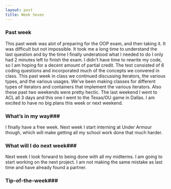 ```yaml
---
layout: post
title: Week Seven
---
```


### Past week
This past week was alot of preparing for the OOP exam, and then taking it. It was difficult but not impossible. It took me a long time to understand the last question and by the time I finally underatood what I needed to do I only had 2 minutes left to finish the exam. I didn't have time to rewrite my code, so I am hoping for a decent amount of partial credit. The test consisted of 6 coding questions and incorporated much of the concepts we convered in class. 
This past week in class we continued discussing iterators, the various types, and the various usages. We've been making classes for different types of iterators and containers that implement the various iterators. 
Also these past two weekends were pretty hectic. The last weekend I went to ACL all 3 days and this one I went to the Texas/OU game in Dallas. I am excited to have no big plans this week or next weekend. 

### What’s in my way###
I finally have a free week. Next week I start interning at Under Armour though, which will make getting all my school work done that much harder. 

### What will I do next week###
Next week I look forward to being done with all my midterms. I am going to start working on the next project. I am not making the same mistake as last time and have already found a partner.

### Tip-of-the-week###

